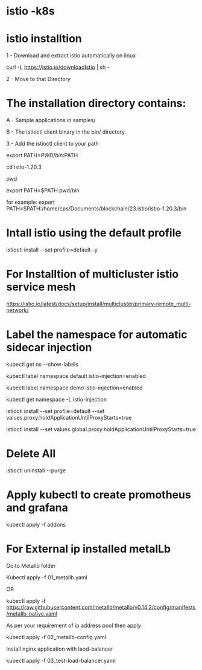 # istio -k8s
# istio installtion 

1 - Download and extract istio automatically on linux

curl -L https://istio.io/downloadIstio | sh -

2 - Move to that Directory

# The installation directory contains:

A - Sample applications in samples/

B - The istioctl client binary in the bin/ directory.

3 - Add the istioctl client to your path

export PATH=$PWD/bin:$PATH

cd istio-1.20.3

pwd

export PATH=$PATH:pwd/bin

for example: export PATH=$PATH:/home/cps/Documents/blockchain/23.istio/istio-1.20.3/bin

# Intall istio using the default profile

istioctl install --set profile=default -y

# For Installtion of multicluster istio service mesh

https://istio.io/latest/docs/setup/install/multicluster/primary-remote_multi-network/

# Label the namespace for automatic sidecar injection

kubectl get ns  --show-labels

kubectl label namespace default istio-injection=enabled

kubectl label namespace demo istio-injection=enabled

kubectl get namespace -L istio-injection

istioctl install --set profile=default --set values.proxy.holdApplicationUntilProxyStarts=true

istioctl install --set values.global.proxy.holdApplicationUntilProxyStarts=true

# Delete All

istioctl uninstall --purge

# Apply kubectl to create promotheus and grafana

kubectl apply -f addons

# For External ip installed metalLb 

Go to Metallb folder 

Kubectl apply -f 01_metallb.yaml

OR

kubectl apply -f https://raw.githubusercontent.com/metallb/metallb/v0.14.3/config/manifests/metallb-native.yaml

As per your requirement of ip address pool then apply 

kubectl apply -f 02_metallb-config.yaml

Install nginx application with laod-balancer

kubectl apply -f 03_test-load-balancer.yaml




